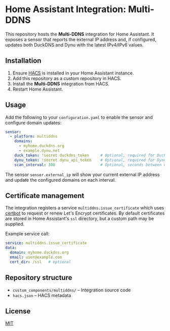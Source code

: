 # Home Assistant Integration: Multi-DDNS

This repository hosts the **Multi-DDNS** integration for Home Assistant. It exposes a sensor that reports the external IP address and, if configured, updates both DuckDNS and Dynu with the latest IPv4/IPv6 values.

## Installation

1. Ensure [HACS](https://hacs.xyz) is installed in your Home Assistant instance.
2. Add this repository as a custom repository in HACS.
3. Install the **Multi-DDNS** integration from HACS.
4. Restart Home Assistant.

## Usage

Add the following to your `configuration.yaml` to enable the sensor and configure domain updates:

```yaml
sensor:
  - platform: multiddns
    domains:
      - myhome.duckdns.org
      - example.dynu.net
    duck_token: !secret duckdns_token     # Optional, required for DuckDNS domains
    dynu_token: !secret dynu_api_token    # Optional, required for Dynu domains
    scan_interval: 300                    # Optional, seconds between updates
```

The sensor `sensor.external_ip` will show your current external IP address and update the configured domains on each interval.

## Certificate management

The integration registers a service `multiddns.issue_certificate` which uses
[certbot](https://certbot.eff.org/) to request or renew Let's Encrypt
certificates. By default certificates are stored in Home Assistant's `ssl`
directory, but a custom path may be supplied.

Example service call:

```yaml
service: multiddns.issue_certificate
data:
  domain: myhome.duckdns.org
  email: user@example.com
  cert_dir: /ssl   # optional
```

## Repository structure

- `custom_components/multiddns/` – Integration source code
- `hacs.json` – HACS metadata

## License

[MIT](LICENSE)

